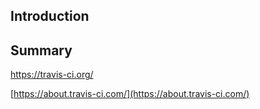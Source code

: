 ## Introduction


## Summary

https://travis-ci.org/


[https://about.travis-ci.com/](https://about.travis-ci.com/)